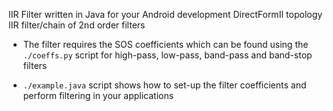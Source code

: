 IIR Filter written in Java for your Android development
DirectFormII topology IIR filter/chain of 2nd order filters

* The filter requires the SOS coefficients which can be found using the ```./coeffs.py``` script for high-pass, low-pass, band-pass and band-stop filters

* ```./example.java``` script shows how to set-up the filter coefficients and perform filtering in your applications
